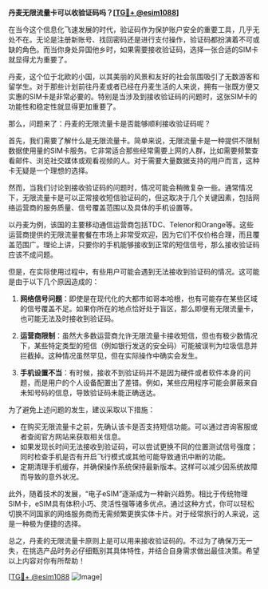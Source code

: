 **丹麦无限流量卡可以收验证码吗？[[TG💪+ @esim1088](https://t.me/s/esim1088)]**

在当今这个信息化飞速发展的时代，验证码作为保护账户安全的重要工具，几乎无处不在。无论是注册新账号、找回密码还是进行支付操作，验证码都扮演着不可或缺的角色。而当你身处异国他乡时，如果需要接收验证码，选择一张合适的SIM卡就显得尤为重要了。

丹麦，这个位于北欧的小国，以其美丽的风景和友好的社会氛围吸引了无数游客和留学生。对于那些计划前往丹麦或者已经在丹麦生活的人来说，拥有一张既方便又实惠的SIM卡是非常必要的。特别是当涉及到接收验证码的问题时，这张SIM卡的功能性和稳定性就显得更加重要了。

那么，问题来了：丹麦的无限流量卡是否能够顺利接收验证码呢？

首先，我们需要了解什么是无限流量卡。简单来说，无限流量卡是一种提供不限制数据使用量的SIM卡服务。它非常适合那些经常需要上网的人群，比如需要频繁查看邮件、浏览社交媒体或观看视频的人。对于需要大量数据支持的用户而言，这种卡无疑是一个理想的选择。

然而，当我们讨论到接收验证码的问题时，情况可能会稍微复杂一些。通常情况下，无限流量卡是可以正常接收短信验证码的，但这取决于几个关键因素，包括网络运营商的服务质量、信号覆盖范围以及具体的手机设置等。

以丹麦为例，该国的主要移动通信运营商包括TDC、Telenor和Orange等。这些运营商提供的无限流量套餐在市场上非常受欢迎，因为它们不仅价格合理，而且覆盖范围广。理论上讲，只要你的手机能够接收到正常的短信信号，那么接收验证码应该不成问题。

但是，在实际使用过程中，有些用户可能会遇到无法接收到验证码的情况。这可能是由于以下几个原因造成的：

1. **网络信号问题**：即使是在现代化的大都市如哥本哈根，也有可能存在某些区域的信号覆盖不足。如果你所在的地点恰好处于盲区，那么即便有无限流量卡，也可能无法及时接收到验证码。

2. **运营商限制**：虽然大多数运营商允许无限流量卡接收短信，但也有极少数情况下，某些特定类型的短信（例如银行发送的安全码）可能被误判为垃圾信息并拦截掉。这种情况虽然罕见，但在实际操作中确实会发生。

3. **手机设置不当**：有时候，接收不到验证码并不是因为硬件或者软件本身的问题，而是用户的个人设备配置出了差错。例如，某些应用程序可能会屏蔽来自未知号码的信息，导致验证码未能正确送达。

为了避免上述问题的发生，建议采取以下措施：

- 在购买无限流量卡之前，先确认该卡是否支持短信功能。可以通过咨询客服或者查阅官方网站来获取相关信息。
- 如果发现长时间无法接收到验证码，可以尝试更换不同的位置测试信号强度；同时检查手机是否有开启飞行模式或其他可能导致通讯中断的功能。
- 定期清理手机缓存，并确保操作系统保持最新版本。这样可以减少因系统故障而导致的意外状况。

此外，随着技术的发展，“电子eSIM”逐渐成为一种新兴趋势。相比于传统物理SIM卡，eSIM具有体积小巧、灵活性强等诸多优点。通过这种方式，你可以轻松切换不同国家的网络服务商而无需频繁更换实体卡片。对于经常旅行的人来说，这是一种极为便捷的选择。

总之，丹麦的无限流量卡原则上是可以用来接收验证码的。不过为了确保万无一失，在挑选产品时务必仔细甄别其具体特性，并结合自身需求做出最佳决策。希望以上内容对你有所帮助！

[[TG💪+ @esim1088](https://t.me/s/esim1088) ![Image](https://i.postimg.cc/4NQfJmqS/Snipaste-2025-05-13-00-14-12.png)]